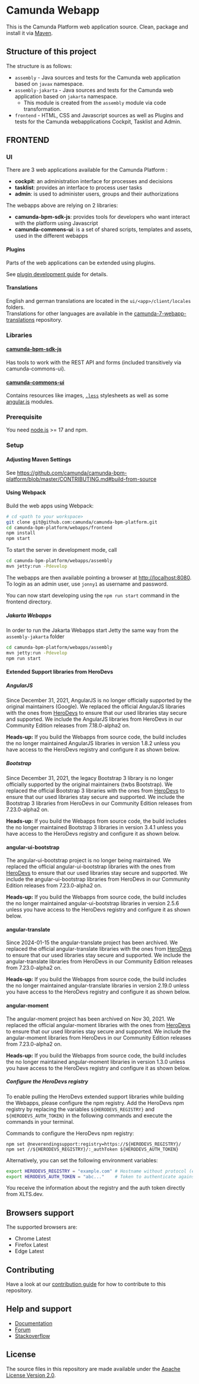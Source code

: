 # Camunda Webapp

This is the Camunda Platform web application source.
Clean, package and install it via [Maven](https://maven.apache.org/).

## Structure of this project

The structure is as follows:

* `assembly` - Java sources and tests for the Camunda web application based on `javax` namespace.
* `assembly-jakarta` - Java sources and tests for the Camunda web application based on `jakarta` namespace.
  * This module is created from the `assembly` module via code transformation.
* `frontend` - HTML, CSS and Javascript sources as well as Plugins and tests for the Camunda webapplications Cockpit, Tasklist and Admin.

## FRONTEND

### UI

There are 3 web applications available for the Camunda Platform :

* __cockpit__: an administration interface for processes and decisions
* __tasklist__: provides an interface to process user tasks
* __admin__: is used to administer users, groups and their authorizations

The webapps above are relying on 2 libraries:

* __camunda-bpm-sdk-js__: provides tools for developers who want interact with the platform using Javascript
* __camunda-commons-ui__: is a set of shared scripts, templates and assets, used in the different webapps


#### Plugins

Parts of the web applications can be extended using plugins.

See [plugin development guide](http://docs.camunda.org/latest/real-life/how-to/#cockpit-how-to-develop-a-cockpit-plugin) for details.

#### Translations

English and german translations are located in the `ui/<app>/client/locales` folders.  
Translations for other languages are available in the [camunda-7-webapp-translations](https://github.com/camunda-community-hub/camunda-7-webapp-translations) repository.

### Libraries

#### [camunda-bpm-sdk-js](https://github.com/camunda/camunda-bpm-platform/tree/master/webapps/frontend/camunda-bpm-sdk-js)

Has tools to work with the REST API and forms (included transitively via camunda-commons-ui).

#### [camunda-commons-ui](https://github.com/camunda/camunda-bpm-platform/tree/master/webapps/frontend/camunda-commons-ui)

Contains resources like images, [`.less`](http://lesscss.org) stylesheets as well as some [angular.js](http://angularjs.org) modules.

### Prerequisite

You need [node.js](http://nodejs.org) >= 17 and npm.

### Setup

#### Adjusting Maven Settings

See https://github.com/camunda/camunda-bpm-platform/blob/master/CONTRIBUTING.md#build-from-source

#### Using Webpack

Build the web apps using Webpack:

```sh
# cd <path to your workspace>
git clone git@github.com:camunda/camunda-bpm-platform.git
cd camunda-bpm-platform/webapps/frontend
npm install
npm start
```

To start the server in development mode, call

```sh
cd camunda-bpm-platform/webapps/assembly
mvn jetty:run -Pdevelop
```

The webapps are then available pointing a browser at [http://localhost:8080](http://localhost:8080). To login as an admin user, use `jonny1` as username and password.

You can now start developing using the `npm run start` command in the frontend directory.

##### Jakarta Webapps

In order to run the Jakarta Webapps start Jetty the same way from the `assembly-jakarta` folder

```sh
cd camunda-bpm-platform/webapps/assembly
mvn jetty:run -Pdevelop
npm run start
```

#### Extended Support libraries from HeroDevs

##### AngularJS
Since December 31, 2021, AngularJS is no longer officially supported by the original maintainers (Google). We replaced the official AngularJS libraries with the ones from [HeroDevs](https://www.herodevs.com/) to ensure that our used libraries stay secure and supported. We include the AngularJS libraries from HeroDevs in our Community Edition releases from 7.18.0-alpha2 on.

**Heads-up:** If you build the Webapps from source code, the build includes the no longer maintained AngularJS libraries in version 1.8.2 unless you have access to the HeroDevs registry and configure it as shown below.

##### Bootstrap
Since December 31, 2021, the legacy Bootstrap 3 library is no longer officially supported by the original maintainers (twbs Bootstrap). We replaced the official Bootstrap 3 libraries with the ones from [HeroDevs](https://www.herodevs.com/) to ensure that our used libraries stay secure and supported. We include the Bootstrap 3 libraries from HeroDevs in our Community Edition releases from 7.23.0-alpha2 on.

**Heads-up:** If you build the Webapps from source code, the build includes the no longer maintained Bootstrap 3 libraries in version 3.4.1 unless you have access to the HeroDevs registry and configure it as shown below.

#### angular-ui-bootstrap
The angular-ui-bootstrap project is no longer being maintained. We replaced the official angular-ui-bootstrap libraries with the ones from [HeroDevs](https://www.herodevs.com/) to ensure that our used libraries stay secure and supported. We include the angular-ui-bootstrap libraries from HeroDevs in our Community Edition releases from 7.23.0-alpha2 on.

**Heads-up:** If you build the Webapps from source code, the build includes the no longer maintained angular-ui-bootstrap libraries in version 2.5.6 unless you have access to the HeroDevs registry and configure it as shown below.

#### angular-translate
Since 2024-01-15 the angular-translate project has been archived. We replaced the official angular-translate libraries with the ones from [HeroDevs](https://www.herodevs.com/) to ensure that our used libraries stay secure and supported. We include the angular-translate libraries from HeroDevs in our Community Edition releases from 7.23.0-alpha2 on.

**Heads-up:** If you build the Webapps from source code, the build includes the no longer maintained angular-translate libraries in version 2.19.0 unless you have access to the HeroDevs registry and configure it as shown below.

#### angular-moment
The angular-moment project has been archived on Nov 30, 2021. We replaced the official angular-moment libraries with the ones from [HeroDevs](https://www.herodevs.com/) to ensure that our used libraries stay secure and supported. We include the angular-moment libraries from HeroDevs in our Community Edition releases from 7.23.0-alpha2 on.

**Heads-up:** If you build the Webapps from source code, the build includes the no longer maintained angular-moment libraries in version 1.3.0 unless you have access to the HeroDevs registry and configure it as shown below.

##### Configure the HeroDevs registry
To enable pulling the HeroDevs extended support libraries while building the Webapps, please configure the npm registry. Add the HeroDevs npm registry by replacing the variables `${HERODEVS_REGISTRY}` and `${HERODEVS_AUTH_TOKEN}` in the following commands and execute the commands in your terminal.

Commands to configure the HeroDevs npm registry:

```
npm set @neverendingsupport:registry=https://${HERODEVS_REGISTRY}/
npm set //${HERODEVS_REGISTRY}/:_authToken ${HERODEVS_AUTH_TOKEN}
```

Alternatively, you can set the following environment variables:

```sh
export HERODEVS_REGISTRY = "example.com" # Hostname without protocol (e.g., "https://"), leading or trailing slashes
export HERODEVS_AUTH_TOKEN = "abc..."    # Token to authenticate against the registry
```

You receive the information about the registry and the auth token directly from XLTS.dev.

## Browsers support

The supported browsers are:

- Chrome Latest
- Firefox Latest
- Edge Latest

## Contributing

Have a look at our [contribution guide](https://github.com/camunda/camunda-bpm-platform/blob/master/CONTRIBUTING.md) for how to contribute to this repository.


## Help and support

* [Documentation](http://docs.camunda.org/manual/latest/)
* [Forum](https://forum.camunda.org)
* [Stackoverflow](https://stackoverflow.com/questions/tagged/camunda)

## License

The source files in this repository are made available under the [Apache License Version 2.0](./LICENSE).
